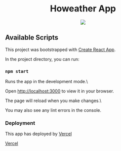 <h1 align="center">  Howeather App</h1>

<div align="center">
<img src="https://github.com/thenesern/Howeather/blob/master/howeather-app.gif?raw=true"> </img>
</div>

## Available Scripts

This project was bootstrapped with [Create React App](https://github.com/facebook/create-react-app).

In the project directory, you can run:

### `npm start`

Runs the app in the development mode.\

Open [http://localhost:3000](http://localhost:3000) to view it in your browser.

The page will reload when you make changes.\

You may also see any lint errors in the console.

### Deployment

This app has deployed by [Vercel ](https://vercel.com/)

[Vercel ](https://howeather.vercel.app/)
